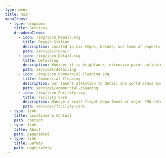 ```yaml
---
type: menu
title: main
menuItems:
  - type: dropdown
    title: Services
    dropdownItems:
      - icon: /img/icon_Repair.svg
        title: Repair Station
        description: Located in Las Vegas, Nevada, our team of experts bring expert craftsmanship, fanatical attention to detail, and fast turn around times to your operation.
        path: services/repair
      - icon: /img/icon_Detail.svg
        title: Detailing
        description: Whether it is brightwork, extensive paint polishing, or routine daily cleanings, FoxTrot can set a new standard of clean for your aircraft.
        path: services/detailing
      - icon: /img/icon_Commercial Cleaning.svg
        title: Commercial Cleaning
        description: Our team’s attention to detail and world class accountability ensures that your fleet of aircraft will always look great both inside and out.
        path: services/commercial-cleaning
      - icon: /img/icon_Facility.svg
        title: Facility Care
        description: Manage a small flight department or major FBO network?  FoxTrot can help.  Our world class staff screening procedure guarantees better results.
        path: services/facility-care
  - type: link
    title: Locations & Contact
    path: contact
  - type: link
    title: About
    path: page/about
  - type: link
    title: Safety
    path: page/safety
---
```

